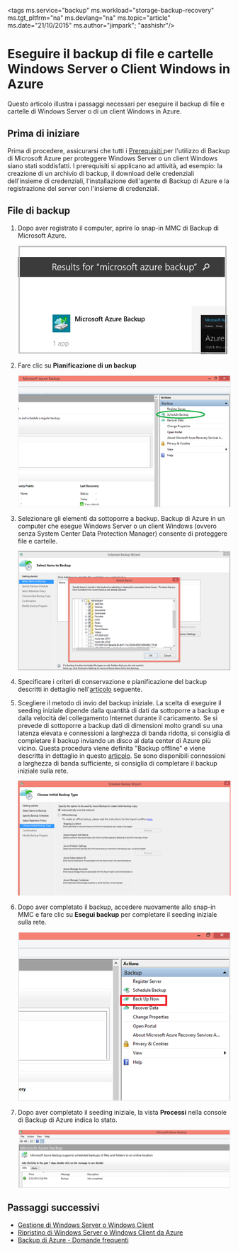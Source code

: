 <properties
   pageTitle="Eseguire il backup di file e cartelle Windows Server o Client Windows in Azure | Microsoft Azure"
   description="Informazioni su come eseguire operazioni di backup in Azure da un computer che esegue Windows Server o un client Windows."
   services="backup"
   documentationCenter=""
   authors="aashishr"
   manager="jwhit"
   editor=""/>

<tags ms.service="backup" ms.workload="storage-backup-recovery" ms.tgt_pltfrm="na" ms.devlang="na" ms.topic="article" ms.date="21/10/2015" ms.author="jimpark"; "aashishr"/>

# Eseguire il backup di file e cartelle Windows Server o Client Windows in Azure
Questo articolo illustra i passaggi necessari per eseguire il backup di file e cartelle di Windows Server o di un client Windows in Azure.

## Prima di iniziare
Prima di procedere, assicurarsi che tutti i [Prerequisiti ](backup-configure-vault.md#before-you-start) per l'utilizzo di Backup di Microsoft Azure per proteggere Windows Server o un client Windows siano stati soddisfatti. I prerequisiti si applicano ad attività, ad esempio: la creazione di un archivio di backup, il download delle credenziali dell'insieme di credenziali, l'installazione dell'agente di Backup di Azure e la registrazione del server con l'insieme di credenziali.

## File di backup
1. Dopo aver registrato il computer, aprire lo snap-in MMC di Backup di Microsoft Azure.

    ![Risultato della ricerca](./media/backup-azure-backup-windows-server/result.png)

2. Fare clic su **Pianificazione di un backup**

    ![Pianificazione di un backup](./media/backup-azure-backup-windows-server/schedulebackup.png)

3. Selezionare gli elementi da sottoporre a backup. Backup di Azure in un computer che esegue Windows Server o un client Windows (ovvero senza System Center Data Protection Manager) consente di proteggere file e cartelle.

    ![Elementi da sottoporre a backup](./media/backup-azure-backup-windows-server/items.png)

4. Specificare i criteri di conservazione e pianificazione del backup descritti in dettaglio nell'[articolo](backup-azure-backup-cloud-as-tape.md) seguente.

5. Scegliere il metodo di invio del backup iniziale. La scelta di eseguire il seeding iniziale dipende dalla quantità di dati da sottoporre a backup e dalla velocità del collegamento Internet durante il caricamento. Se si prevede di sottoporre a backup dati di dimensioni molto grandi su una latenza elevata e connessioni a larghezza di banda ridotta, si consiglia di completare il backup inviando un disco al data center di Azure più vicino. Questa procedura viene definita "Backup offline" e viene descritta in dettaglio in questo [articolo](backup-azure-backup-import-export.md). Se sono disponibili connessioni a larghezza di banda sufficiente, si consiglia di completare il backup iniziale sulla rete.

    ![Backup iniziale](./media/backup-azure-backup-windows-server/initialbackup.png)

6. Dopo aver completato il backup, accedere nuovamente allo snap-in MMC e fare clic su **Esegui backup** per completare il seeding iniziale sulla rete.

    ![Esegui backup ora](./media/backup-azure-backup-windows-server/backupnow.png)

7. Dopo aver completato il seeding iniziale, la vista **Processi** nella console di Backup di Azure indica lo stato.

    ![Completamento infrarossi](./media/backup-azure-backup-windows-server/ircomplete.png)

## Passaggi successivi
- [Gestione di Windows Server o Windows Client](backup-azure-manage-windows-server.md)
- [Ripristino di Windows Server o Windows Client da Azure](backup-azure-restore-windows-server.md)
- [Backup di Azure - Domande frequenti](backup-azure-backup-faq.md)

<!---HONumber=Oct15_HO4-->